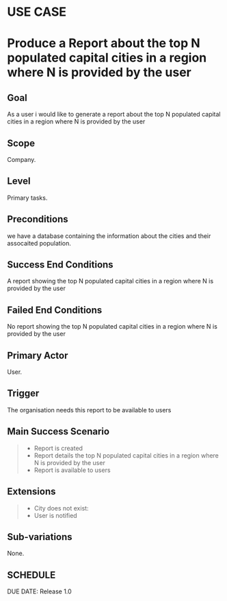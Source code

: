 # USE CASE 
# Produce a Report about the top N populated capital cities in a region where N is provided by the user

## Goal
As a user i would like to generate a report about the top N populated capital cities in a region where N is provided by the user
## Scope
Company.

## Level
Primary tasks.

## Preconditions
we have a database containing the information about the cities and their assocaited population.


## Success End Conditions

A report showing the top N populated capital cities in a region where N is provided by the user

## Failed End Conditions

No report showing the top N populated capital cities in a region where N is provided by the user

## Primary Actor

User.

## Trigger
The organisation needs this report to be available to users

## Main Success Scenario

>- Report is created
>- Report details the top N populated capital cities in a region where N is provided by the user
>- Report is available to users

## Extensions

>- City does not exist:
>- User is notified

## Sub-variations

None.

## SCHEDULE

DUE DATE: Release 1.0